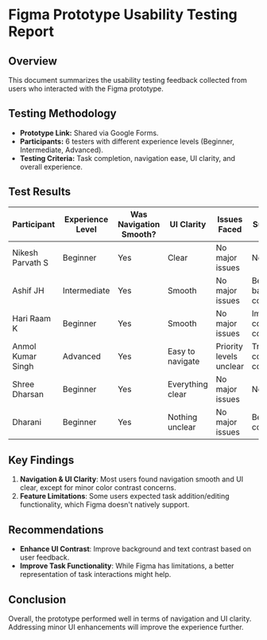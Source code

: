 # Figma Prototype Usability Testing Report

## Overview
This document summarizes the usability testing feedback collected from users who interacted with the Figma prototype.

## Testing Methodology
- **Prototype Link:** Shared via Google Forms.
- **Participants:** 6 testers with different experience levels (Beginner, Intermediate, Advanced).
- **Testing Criteria:** Task completion, navigation ease, UI clarity, and overall experience.

## Test Results

| Participant | Experience Level | Was Navigation Smooth? | UI Clarity | Issues Faced | Suggestions |
|-------------|-----------------|--------------------|-----------|--------------|-------------|
| Nikesh Parvath S | Beginner | Yes | Clear | No major issues | None |
| Ashif JH | Intermediate | Yes | Smooth | No major issues | Better background colors |
| Hari Raam K | Beginner | Yes | Smooth | No major issues | Improve color contrast |
| Anmol Kumar Singh | Advanced | Yes | Easy to navigate | Priority levels unclear | Try new color combinations |
| Shree Dharsan | Beginner | Yes | Everything clear | No major issues | None |
| Dharani | Beginner | Yes | Nothing unclear | No major issues | Better color combinations |

## Key Findings
1. **Navigation & UI Clarity**: Most users found navigation smooth and UI clear, except for minor color contrast concerns.
2. **Feature Limitations**: Some users expected task addition/editing functionality, which Figma doesn't natively support.

## Recommendations
- **Enhance UI Contrast**: Improve background and text contrast based on user feedback.
- **Improve Task Functionality**: While Figma has limitations, a better representation of task interactions might help.


## Conclusion
Overall, the prototype performed well in terms of navigation and UI clarity. Addressing minor UI enhancements  will improve the experience further.
